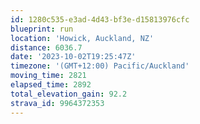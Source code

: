 ```yaml
---
id: 1280c535-e3ad-4d43-bf3e-d15813976cfc
blueprint: run
location: 'Howick, Auckland, NZ'
distance: 6036.7
date: '2023-10-02T19:25:47Z'
timezone: '(GMT+12:00) Pacific/Auckland'
moving_time: 2821
elapsed_time: 2892
total_elevation_gain: 92.2
strava_id: 9964372353
---
```

